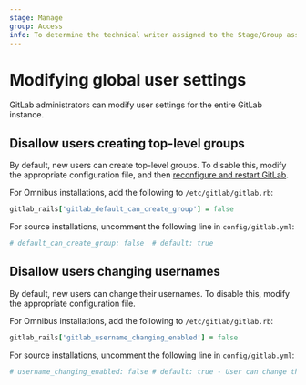```yaml
---
stage: Manage
group: Access
info: To determine the technical writer assigned to the Stage/Group associated with this page, see https://about.gitlab.com/handbook/engineering/ux/technical-writing/#assignments
---
```


# Modifying global user settings

GitLab administrators can modify user settings for the entire GitLab instance.

## Disallow users creating top-level groups

By default, new users can create top-level groups. To disable this, modify the appropriate configuration
file, and then [reconfigure and restart GitLab](restart_gitlab.md).

For Omnibus installations, add the following to `/etc/gitlab/gitlab.rb`:

```ruby
gitlab_rails['gitlab_default_can_create_group'] = false
```

For source installations, uncomment the following line in `config/gitlab.yml`:

```yaml
# default_can_create_group: false  # default: true
```

## Disallow users changing usernames

By default, new users can change their usernames. To disable this, modify the appropriate configuration file.

For Omnibus installations, add the following to `/etc/gitlab/gitlab.rb`:

```ruby
gitlab_rails['gitlab_username_changing_enabled'] = false
```

For source installations, uncomment the following line in `config/gitlab.yml`:

```yaml
# username_changing_enabled: false # default: true - User can change their username/namespace
```
